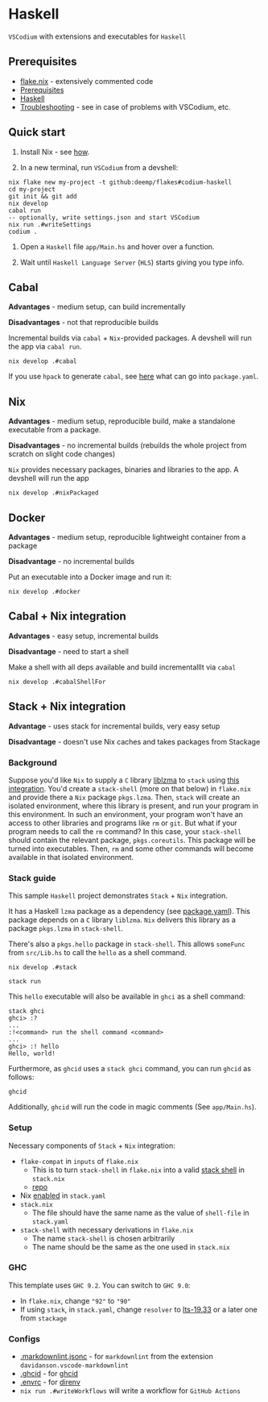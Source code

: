 # Haskell

`VSCodium` with extensions and executables for `Haskell`

## Prerequisites

- [flake.nix](./flake.nix) - extensively commented code
- [Prerequisites](https://github.com/deemp/flakes#prerequisites)
- [Haskell](https://github.com/deemp/flakes/blob/main/README/Haskell.md)
- [Troubleshooting](https://github.com/deemp/flakes/blob/main/README/Troubleshooting.md) - see in case of problems with VSCodium, etc.

## Quick start

1. Install Nix - see [how](https://github.com/deemp/flakes/blob/main/README/InstallNix.md).

1. In a new terminal, run `VSCodium` from a devshell:

```console
nix flake new my-project -t github:deemp/flakes#codium-haskell
cd my-project
git init && git add
nix develop
cabal run
-- optionally, write settings.json and start VSCodium
nix run .#writeSettings
codium .
```

1. Open a `Haskell` file `app/Main.hs` and hover over a function.

1. Wait until `Haskell Language Server` (`HLS`) starts giving you type info.

## Cabal

**Advantages** - medium setup, can build incrementally

**Disadvantages** - not that reproducible builds

Incremental builds via `cabal` + `Nix`-provided packages. A devshell will run the app via `cabal run`.

```console
nix develop .#cabal
```

If you use `hpack` to generate `cabal`, see [here](https://github.com/sol/hpack) what can go into `package.yaml`.

## Nix

**Advantages** - medium setup, reproducible build, make a standalone executable from a package.

**Disadvantages** - no incremental builds (rebuilds the whole project from scratch on slight code changes)

`Nix` provides necessary packages, binaries and libraries to the app. A devshell will run the app

```console
nix develop .#nixPackaged
```

## Docker

**Advantages** - medium setup, reproducible lightweight container from a package

**Disadvantage** - no incremental builds

Put an executable into a Docker image and run it:

```console
nix develop .#docker
```

## Cabal + Nix integration

**Advantages** - easy setup, incremental builds

**Disadvantage** - need to start a shell

Make a shell with all deps available and build incrementalllt via `cabal`

```console
nix develop .#cabalShellFor
```

## Stack + Nix integration

**Advantage** - uses stack for incremental builds, very easy setup

**Disadvantage** - doesn't use Nix caches and takes packages from Stackage

### Background

Suppose you'd like `Nix` to supply a `C` library [liblzma](https://tukaani.org/xz/) to `stack` using [this integration](https://docs.haskellstack.org/en/stable/nix_integration/).
You'd create a `stack-shell` (more on that below) in `flake.nix` and provide there a `Nix` package `pkgs.lzma`.
Then, `stack` will create an isolated environment, where this library is present, and run your program in this environment.
In such an environment, your program won't have an access to other libraries and programs like `rm` or `git`.
But what if your program needs to call the `rm` command?
In this case, your `stack-shell` should contain the relevant package, `pkgs.coreutils`.
This package will be turned into executables. Then, `rm` and some other commands will become available in that isolated environment.

### Stack guide

This sample `Haskell` project demonstrates `Stack` + `Nix` integration.

It has a Haskell `lzma` package as a dependency (see [package.yaml](./package.yaml)). This package depends on a `C` library `liblzma`.
`Nix` delivers this library as a package `pkgs.lzma` in `stack-shell`.

There's also a `pkgs.hello` package in `stack-shell`.
This allows `someFunc` from `src/Lib.hs` to call the `hello` as a shell command.

```console
nix develop .#stack
```

```console
stack run
```

This `hello` executable will also be available in `ghci` as a shell command:

```console
stack ghci
ghci> :?
...
:!<command> run the shell command <command>
...
ghci> :! hello
Hello, world!
```

Furthermore, as `ghcid` uses a `stack ghci` command, you can run `ghcid` as follows:

```console
ghcid
```

Additionally, `ghcid` will run the code in magic comments (See `app/Main.hs`).

### Setup

Necessary components of `Stack` + `Nix` integration:

- `flake-compat` in `inputs` of `flake.nix`
  - This is to turn `stack-shell` in `flake.nix` into a valid [stack shell](https://docs.haskellstack.org/en/stable/nix_integration/#external-c-libraries-through-a-shellnix-file) in `stack.nix`
  - [repo](https://github.com/edolstra/flake-compat)
- Nix [enabled](https://docs.haskellstack.org/en/stable/nix_integration/#configuration-options) in `stack.yaml`
- `stack.nix`
  - The file should have the same name as the value of `shell-file` in `stack.yaml`
- `stack-shell` with necessary derivations in `flake.nix`
  - The name `stack-shell` is chosen arbitrarily
  - The name should be the same as the one used in `stack.nix`

### GHC

This template uses `GHC 9.2`. You can switch to `GHC 9.0`:

- In `flake.nix`, change `"92"` to `"90"`
- If using `stack`, in `stack.yaml`, change `resolver` to [lts-19.33](https://www.stackage.org/lts-19.33) or a later one from `stackage`

### Configs

- [.markdownlint.jsonc](./.markdownlint.jsonc) - for `markdownlint` from the extension `davidanson.vscode-markdownlint`
- [.ghcid](./.ghcid) - for [ghcid](https://github.com/ndmitchell/ghcid)
- [.envrc](./.envrc) - for [direnv](https://github.com/direnv/direnv)
- `nix run .#writeWorkflows` will write a workflow for `GitHub Actions`
